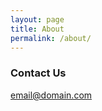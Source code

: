 ```yaml
---
layout: page
title: About
permalink: /about/
---
```


### Contact Us

[email@domain.com](deeplearninggan@gmail.com)
